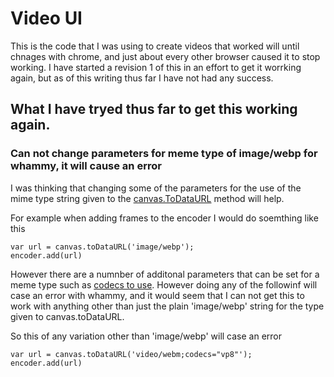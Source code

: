# Video UI

This is the code that I was using to create videos that worked will until chnages with chrome, and just about every other browser caused it to stop working. I have started a revision 1 of this in an effort to get it worrking again, but as of this writing thus far I have not had any success.

## What I have tryed thus far to get this working again.

### Can not change parameters for meme type of image/webp for whammy, it will cause an error

I was thinking that changing some of the parameters for the use of the mime type string given to the [canvas.ToDataURL](https://developer.mozilla.org/en-US/docs/Web/API/HTMLCanvasElement/toDataURL) method will help.

For example when adding frames to the encoder I would do soemthing like this

```
var url = canvas.toDataURL('image/webp');
encoder.add(url)
```

However there are a numnber of additonal parameters that can be set for a meme type such as [codecs to use](https://developer.mozilla.org/en-US/docs/Web/Media/Formats/codecs_parameter#webm). However doing any of the followinf will case an error with whammy, and it would seem that I can not get this to work with anything other than just the plain 'image/webp' string for the type given to canvas.toDataURL.

So this of any variation other than 'image/webp' will case an error
```
var url = canvas.toDataURL('video/webm;codecs="vp8"');
encoder.add(url)
```

